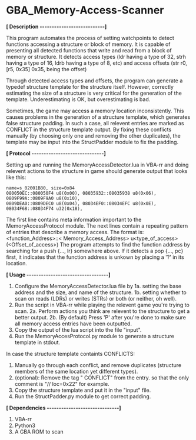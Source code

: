 # GBA_Memory-Access-Scanner

<b>[ Description ---------------------------]</b>

This program automates the process of setting watchpoints to detect functions accessing a structure or block of memory.
It is capable of presenting all detected functions that write and read from a block of memory or structure.
It detects access types (ldr having a type of 32, strh having a type of 16, ldrb having a type of 8, etc) 
and access offsets (str r0, [r5, 0x35] 0x35, being the offset)

Through detected access types and offsets, the program can generate a typedef structure template for the structure itself.
However, correctly estimating the size of a structure is very critical for the generation of the template.
Underestimating is OK, but overestimating is bad.

Sometimes, the game may access a memory location inconsistently. This causes problems in the generation
of a structure template, which generates false structure padding. In such a case, all relevent entries are marked as
CONFLICT in the structure template output. By fixing these conflicts manually (by choosing only one
and removing the other duplicates), the template may be input into the StructPadder module to fix the padding.

<b>[ Protocol ------------------------------]</b>

Setting up and running the MemoryAccessDetector.lua in VBA-rr and doing relevent actions to the structure in game
should generate output that looks like this:
```
name=s_02001B80, size=0x84
080050EC::080050F4 u8(0x00), 08035932::08035938 u8(0x06), 0809F99A::0809F9A0 u8(0x10), 
0809DEA0::0809DEC0 u8(0x04), 08034EF0::08034EFC u8(0x0E), 08034F68::08034F74 u32(0x18),
```
The first line contains meta information important to the MemoryAccessProtocol module.
The next lines contain a repeating pattern of entries that describe a memory access.
The format is: <function_Address>::< Memory_Access_Address> u<type_of_access>(<Offset_of_access>)
The program attempts to find the function address by searching for a push {..., lr} somewhere above.
If it detects a pop {..., pc} first, it indicates that the function address is unkown by placing a  '?' in its location.

<b>[ Usage ----------------------------------]</b>
1. Configure the MemoryAccessDetector.lua file by 
  1a. setting the base address and the size, and name of the structure.
  1b. setting whether to scan on reads (LDRs) or writes (STRs) or both (or neither, oh well).
2. Run the script in VBA-rr while playing the relevent game you're trying to scan.
  2a. Perform actions you think are relevent to the structure to get a better output.
  2b. (By default) Press 'P' after you're done to make sure all memory access entries have been outputted.
3. Copy the output of the lua script into the file "input".
4. Run the MemoryAccesProtocol.py module to generate a structure template in stdout.

In case the structure template containts CONFLICTS:
1. Manually go through each conflict, and remove duplicates 
(structure members of the same location yet different types).
2. (optional): Remove the tag " CONFLICT" from the entry. so that the only comment is "// loc=0x22" for example.
3. Copy the structure template and put it in the "input" file.
4. Run the StructPadder.py module to get correct padding.

<b>[ Dependencies ------------------------------]</b>
1. VBA-rr
2. Python3
3. A GBA ROM to scan
